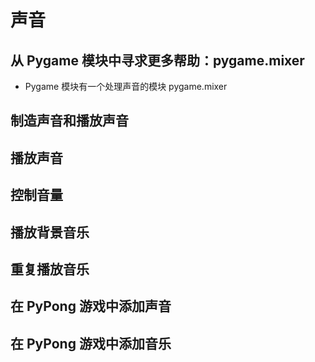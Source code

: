 # 声音

## 从 Pygame 模块中寻求更多帮助：pygame.mixer

- Pygame 模块有一个处理声音的模块 pygame.mixer

## 制造声音和播放声音

## 播放声音

## 控制音量

## 播放背景音乐

## 重复播放音乐

## 在 PyPong 游戏中添加声音

## 在 PyPong 游戏中添加音乐
